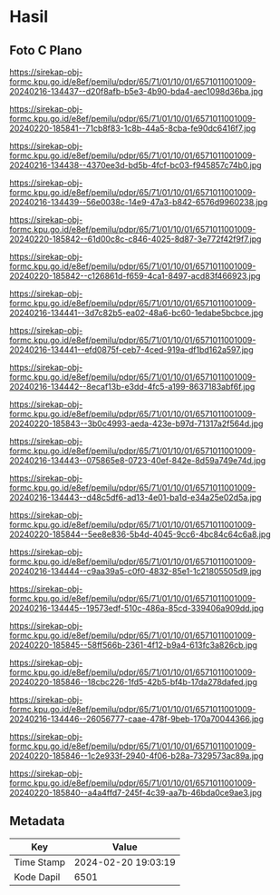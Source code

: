 # Hasil

## Foto C Plano

https://sirekap-obj-formc.kpu.go.id/e8ef/pemilu/pdpr/65/71/01/10/01/6571011001009-20240216-134437--d20f8afb-b5e3-4b90-bda4-aec1098d36ba.jpg

https://sirekap-obj-formc.kpu.go.id/e8ef/pemilu/pdpr/65/71/01/10/01/6571011001009-20240220-185841--71cb8f83-1c8b-44a5-8cba-fe90dc6416f7.jpg

https://sirekap-obj-formc.kpu.go.id/e8ef/pemilu/pdpr/65/71/01/10/01/6571011001009-20240216-134438--4370ee3d-bd5b-4fcf-bc03-f945857c74b0.jpg

https://sirekap-obj-formc.kpu.go.id/e8ef/pemilu/pdpr/65/71/01/10/01/6571011001009-20240216-134439--56e0038c-14e9-47a3-b842-6576d9960238.jpg

https://sirekap-obj-formc.kpu.go.id/e8ef/pemilu/pdpr/65/71/01/10/01/6571011001009-20240220-185842--61d00c8c-c846-4025-8d87-3e772f42f9f7.jpg

https://sirekap-obj-formc.kpu.go.id/e8ef/pemilu/pdpr/65/71/01/10/01/6571011001009-20240220-185842--c126861d-f659-4ca1-8497-acd83f466923.jpg

https://sirekap-obj-formc.kpu.go.id/e8ef/pemilu/pdpr/65/71/01/10/01/6571011001009-20240216-134441--3d7c82b5-ea02-48a6-bc60-1edabe5bcbce.jpg

https://sirekap-obj-formc.kpu.go.id/e8ef/pemilu/pdpr/65/71/01/10/01/6571011001009-20240216-134441--efd0875f-ceb7-4ced-919a-df1bd162a597.jpg

https://sirekap-obj-formc.kpu.go.id/e8ef/pemilu/pdpr/65/71/01/10/01/6571011001009-20240216-134442--8ecaf13b-e3dd-4fc5-a199-8637183abf6f.jpg

https://sirekap-obj-formc.kpu.go.id/e8ef/pemilu/pdpr/65/71/01/10/01/6571011001009-20240220-185843--3b0c4993-aeda-423e-b97d-71317a2f564d.jpg

https://sirekap-obj-formc.kpu.go.id/e8ef/pemilu/pdpr/65/71/01/10/01/6571011001009-20240216-134443--075865e8-0723-40ef-842e-8d59a749e74d.jpg

https://sirekap-obj-formc.kpu.go.id/e8ef/pemilu/pdpr/65/71/01/10/01/6571011001009-20240216-134443--d48c5df6-ad13-4e01-ba1d-e34a25e02d5a.jpg

https://sirekap-obj-formc.kpu.go.id/e8ef/pemilu/pdpr/65/71/01/10/01/6571011001009-20240220-185844--5ee8e836-5b4d-4045-9cc6-4bc84c64c6a8.jpg

https://sirekap-obj-formc.kpu.go.id/e8ef/pemilu/pdpr/65/71/01/10/01/6571011001009-20240216-134444--c9aa39a5-c0f0-4832-85e1-1c21805505d9.jpg

https://sirekap-obj-formc.kpu.go.id/e8ef/pemilu/pdpr/65/71/01/10/01/6571011001009-20240216-134445--19573edf-510c-486a-85cd-339406a909dd.jpg

https://sirekap-obj-formc.kpu.go.id/e8ef/pemilu/pdpr/65/71/01/10/01/6571011001009-20240220-185845--58ff566b-2361-4f12-b9a4-613fc3a826cb.jpg

https://sirekap-obj-formc.kpu.go.id/e8ef/pemilu/pdpr/65/71/01/10/01/6571011001009-20240220-185846--18cbc226-1fd5-42b5-bf4b-17da278dafed.jpg

https://sirekap-obj-formc.kpu.go.id/e8ef/pemilu/pdpr/65/71/01/10/01/6571011001009-20240216-134446--26056777-caae-478f-9beb-170a70044366.jpg

https://sirekap-obj-formc.kpu.go.id/e8ef/pemilu/pdpr/65/71/01/10/01/6571011001009-20240220-185846--1c2e933f-2940-4f06-b28a-7329573ac89a.jpg

https://sirekap-obj-formc.kpu.go.id/e8ef/pemilu/pdpr/65/71/01/10/01/6571011001009-20240220-185840--a4a4ffd7-245f-4c39-aa7b-46bda0ce9ae3.jpg


## Metadata

| Key        | Value               |
| ---------- | ------------------- |
| Time Stamp | 2024-02-20 19:03:19 |
| Kode Dapil | 6501                |



